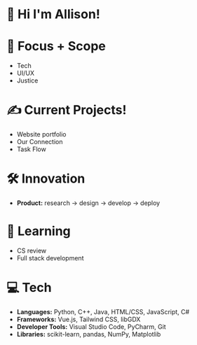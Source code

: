 # 💌 Hi I'm Allison!

# 🌱 Focus + Scope
- Tech
- UI/UX
- Justice

# ✍️ Current Projects!
- Website portfolio
- Our Connection
- Task Flow

# 🛠️ Innovation
- **Product:** research → design → develop → deploy

# 📖 Learning
- CS review
- Full stack development<br>

# 💻 **Tech**
- **Languages:** Python, C++, Java, HTML/CSS, JavaScript, C#
- **Frameworks:** Vue.js, Tailwind CSS, libGDX
- **Developer Tools:** Visual Studio Code, PyCharm, Git
- **Libraries:** scikit-learn, pandas, NumPy, Matplotlib

<!---
allison-pham/allison-pham is a ✨ special ✨ repository because its `README.md` (this file) appears on your GitHub profile.
You can click the Preview link to take a look at your changes.

  ![Stats](https://github-readme-stats.vercel.app/api/top-langs/?username=allison-pham&layout=compact&theme=dark&langs_count=4)

<p align="left"> 
    <a href="https://www.python.org" target="_blank"> <img src="https://github.com/allison-pham/allison-pham/blob/main/python.png" alt="python" width="40" height="40"/> </a>
</p>
--->
